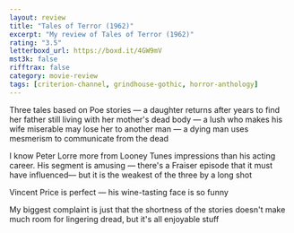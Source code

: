 ```yaml
---
layout: review
title: "Tales of Terror (1962)"
excerpt: "My review of Tales of Terror (1962)"
rating: "3.5"
letterboxd_url: https://boxd.it/4GW9mV
mst3k: false
rifftrax: false
category: movie-review
tags: [criterion-channel, grindhouse-gothic, horror-anthology]
---
```


Three tales based on Poe stories — a daughter returns after years to find her father still living with her mother's dead body — a lush who makes his wife miserable may lose her to another man — a dying man uses mesmerism to communicate from the dead

I know Peter Lorre more from Looney Tunes impressions than his acting career. His segment is amusing — there's a Fraiser episode that it must have influenced— but it is the weakest of the three by a long shot

Vincent Price is perfect — his wine-tasting face is so funny

My biggest complaint is just that the shortness of the stories doesn't make much room for lingering dread, but it's all enjoyable stuff
